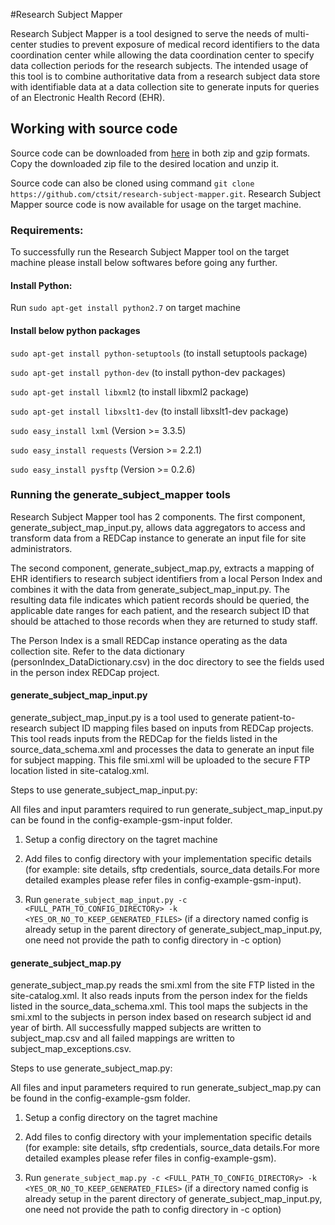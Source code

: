 #Research Subject Mapper

Research Subject Mapper is a tool designed to serve the needs of multi-center studies to prevent exposure of medical record identifiers to the data coordination center while allowing the data coordination center to specify data collection periods for the research subjects.  The intended usage of this tool is to combine authoritative data from a research subject data store with identifiable data at a data collection site to generate inputs for queries of an Electronic Health Record (EHR).

## Working with source code
Source code can be downloaded from [here](ctsit.github.io/research-subject-mapper) in both zip and gzip formats. Copy the downloaded zip file to the desired location and unzip it.

Source code can also be cloned using command `git clone https://github.com/ctsit/research-subject-mapper.git`. Research Subject Mapper source code is now available for usage on the target machine. 

### Requirements:
To successfully run the Research Subject Mapper tool on the target machine please install below softwares before going any further.
#### Install Python:
Run ```sudo apt-get install python2.7``` on target machine
#### Install below python packages
```sudo apt-get install python-setuptools``` (to install setuptools package)

```sudo apt-get install python-dev``` (to install python-dev packages)

```sudo apt-get install libxml2``` (to install libxml2 package)

```sudo apt-get install libxslt1-dev``` (to install libxslt1-dev package)

```sudo easy_install lxml``` (Version >= 3.3.5)

```sudo easy_install requests``` (Version >= 2.2.1)

```sudo easy_install pysftp``` (Version >= 0.2.6)

### Running the generate_subject_mapper tools
Research Subject Mapper tool has 2 components. The first component, generate_subject_map_input.py, allows data aggregators to access and transform data from a REDCap instance to generate an input file for site administrators.  

The second component, generate_subject_map.py, extracts a mapping of EHR identifiers to research subject identifiers from a local Person Index and combines it with the data from generate_subject_map_input.py.  The resulting data file indicates which patient records should be queried, the applicable date ranges for each patient, and the research subject ID that should be attached to those records when they are returned to study staff. 

The Person Index is a small REDCap instance operating as the data collection site.  Refer to the data dictionary (personIndex_DataDictionary.csv) in the doc directory to see the fields used in the person index REDCap project.

#### generate_subject_map_input.py

generate_subject_map_input.py is a tool used to generate patient-to-research subject ID mapping files based on inputs from REDCap projects.
This tool reads inputs from the REDCap for the fields listed in the source_data_schema.xml and processes the data to generate an input file for subject mapping. This file smi.xml will be uploaded to the secure FTP location listed in site-catalog.xml.

Steps to use generate_subject_map_input.py:

All files and input paramters required to run generate_subject_map_input.py can be found in the config-example-gsm-input folder.

1) Setup a config directory on the tagret machine 

2) Add files to config directory with your implementation specific details (for example: site details, sftp credentials, source_data details.For more detailed examples please refer files in config-example-gsm-input).

3) Run ```generate_subject_map_input.py -c <FULL_PATH_TO_CONFIG_DIRECTORy> -k <YES_OR_NO_TO_KEEP_GENERATED_FILES>``` (if a directory named config is already setup in the parent directory of generate_subject_map_input.py, one need not provide the path to config directory in -c option)



#### generate_subject_map.py
generate_subject_map.py reads the smi.xml from the site FTP listed in the site-catalog.xml. It also reads inputs from the person index for the fields listed in the source_data_schema.xml. This tool maps the subjects in the smi.xml to the subjects in person index based on research subject id and year of birth. All successfully mapped subjects are written to subject_map.csv and all failed mappings are written to subject_map_exceptions.csv.

Steps to use generate_subject_map.py:

All files and input parameters required to run generate_subject_map.py can be found in the config-example-gsm folder.


1) Setup a config directory on the tagret machine 

2) Add files to config directory with your implementation specific details (for example: site details, sftp credentials, source_data details.For more detailed examples please refer files in config-example-gsm).

3) Run ```generate_subject_map.py -c <FULL_PATH_TO_CONFIG_DIRECTORy> -k <YES_OR_NO_TO_KEEP_GENERATED_FILES>``` (if a directory named config is already setup in the parent directory of generate_subject_map_input.py, one need not provide the path to config directory in -c option)
